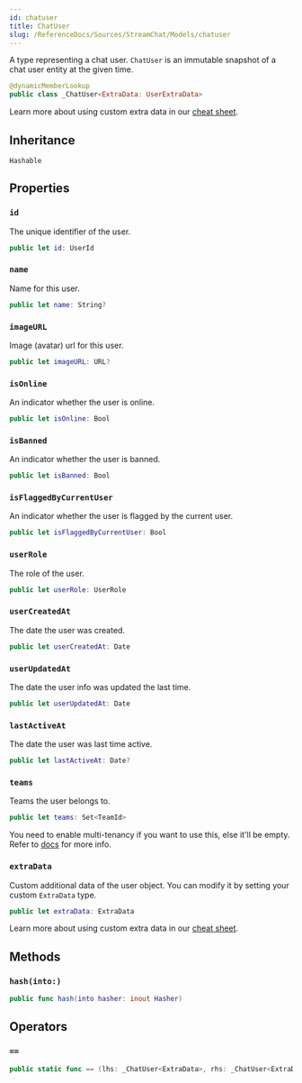 ```yaml
---
id: chatuser 
title: ChatUser
slug: /ReferenceDocs/Sources/StreamChat/Models/chatuser
---
```


A type representing a chat user. `ChatUser` is an immutable snapshot of a chat user entity at the given time.

``` swift
@dynamicMemberLookup
public class _ChatUser<ExtraData: UserExtraData> 
```

> 

Learn more about using custom extra data in our [cheat sheet](https://github.com/GetStream/stream-chat-swift/wiki/Cheat-Sheet#working-with-extra-data).

## Inheritance

`Hashable`

## Properties

### `id`

The unique identifier of the user.

``` swift
public let id: UserId
```

### `name`

Name for this user.

``` swift
public let name: String?
```

### `imageURL`

Image (avatar) url for this user.

``` swift
public let imageURL: URL?
```

### `isOnline`

An indicator whether the user is online.

``` swift
public let isOnline: Bool
```

### `isBanned`

An indicator whether the user is banned.

``` swift
public let isBanned: Bool
```

### `isFlaggedByCurrentUser`

An indicator whether the user is flagged by the current user.

``` swift
public let isFlaggedByCurrentUser: Bool
```

> 

### `userRole`

The role of the user.

``` swift
public let userRole: UserRole
```

### `userCreatedAt`

The date the user was created.

``` swift
public let userCreatedAt: Date
```

### `userUpdatedAt`

The date the user info was updated the last time.

``` swift
public let userUpdatedAt: Date
```

### `lastActiveAt`

The date the user was last time active.

``` swift
public let lastActiveAt: Date?
```

### `teams`

Teams the user belongs to.

``` swift
public let teams: Set<TeamId>
```

You need to enable multi-tenancy if you want to use this, else it'll be empty. Refer to
[docs](https://getstream.io/chat/docs/multi_tenant_chat/?language=swift) for more info.

### `extraData`

Custom additional data of the user object. You can modify it by setting your custom `ExtraData` type.

``` swift
public let extraData: ExtraData
```

Learn more about using custom extra data in our [cheat sheet](https://github.com/GetStream/stream-chat-swift/wiki/Cheat-Sheet#working-with-extra-data).

## Methods

### `hash(into:)`

``` swift
public func hash(into hasher: inout Hasher) 
```

## Operators

### `==`

``` swift
public static func == (lhs: _ChatUser<ExtraData>, rhs: _ChatUser<ExtraData>) -> Bool 
```
